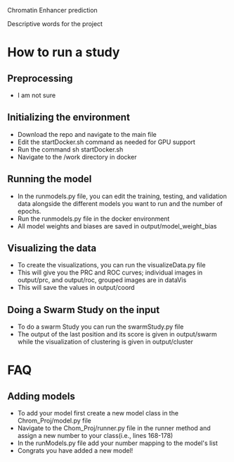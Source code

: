 Chromatin Enhancer prediction

Descriptive words for the project

# How to run a study

## Preprocessing
* I am not sure

## Initializing the environment
* Download the repo and navigate to the main file
* Edit the startDocker.sh command as needed for GPU support
* Run the command sh startDocker.sh
* Navigate to the /work directory in docker


## Running the model
* In the runmodels.py file, you can edit the training, testing, and validation data alongside the different models you want to run and the number of epochs.
* Run the runmodels.py file in the docker environment
* All model weights and biases are saved in output/model_weight_bias

## Visualizing the data
* To create the visualizations, you can run the visualizeData.py file
* This will give you the PRC and ROC curves; individual images in output/prc, and output/roc, grouped images are in dataVis
* This will save the values in output/coord

## Doing a Swarm Study on the input
* To do a swarm Study you can run the swarmStudy.py file
* The output of the last position and its score is given in output/swarm while the visualization of clustering is given in output/cluster

# FAQ

## Adding models
* To add your  model first create a new model class in the Chrom_Proj/model.py file
* Navigate to the Chom_Proj/runner.py file in the runner method and assign a new number to your class(i.e., lines 168-178) 
* In the runModels.py file add your number mapping to the model's list
* Congrats you have added a new model!
